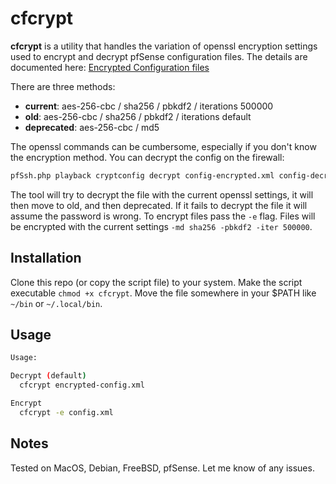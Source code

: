 # cfcrypt

**cfcrypt** is a utility that handles the variation of openssl encryption settings used to encrypt and decrypt pfSense configuration files. The details are documented here: [Encrypted Configuration files](https://docs.netgate.com/pfsense/en/latest/backup/restore.html#encrypted-configuration-files)

There are three methods:

- **current**: aes-256-cbc / sha256 / pbkdf2 / iterations 500000
- **old**: aes-256-cbc / sha256 / pbkdf2 / iterations default
- **deprecated**: aes-256-cbc / md5

The openssl commands can be cumbersome, especially if you don't know the encryption method. You can decrypt the config on the firewall:

```bash
pfSsh.php playback cryptconfig decrypt config-encrypted.xml config-decrypted.xml
```

The tool will try to decrypt the file with the current openssl settings, it will then move to old, and then deprecated. If it fails to decrypt the file it will assume the password is wrong. To encrypt files pass the `-e` flag. Files will be encrypted with the current settings `-md sha256 -pbkdf2 -iter 500000`.

## Installation
Clone this repo (or copy the script file) to your system.
Make the script executable `chmod +x cfcrypt`.
Move the file somewhere in your $PATH like `~/bin` or `~/.local/bin`.

## Usage

```bash
Usage:

Decrypt (default)
  cfcrypt encrypted-config.xml

Encrypt
  cfcrypt -e config.xml
```

## Notes

Tested on MacOS, Debian, FreeBSD, pfSense. Let me know of any issues.
